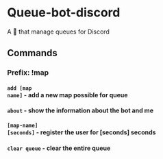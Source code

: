 # Queue-bot-discord
A 🤖 that manage queues for Discord

## Commands
### Prefix: !map
#### <code>add [map name]</code> - add a new map possible for queue
#### <code>about</code> - show the information about the bot and me
#### <code>[map-name] [seconds]</code> - register the user for [seconds] seconds
#### <code>clear queue</code> - clear the entire queue
